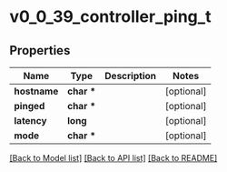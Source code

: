 # v0_0_39_controller_ping_t

## Properties
Name | Type | Description | Notes
------------ | ------------- | ------------- | -------------
**hostname** | **char \*** |  | [optional] 
**pinged** | **char \*** |  | [optional] 
**latency** | **long** |  | [optional] 
**mode** | **char \*** |  | [optional] 

[[Back to Model list]](../README.md#documentation-for-models) [[Back to API list]](../README.md#documentation-for-api-endpoints) [[Back to README]](../README.md)


